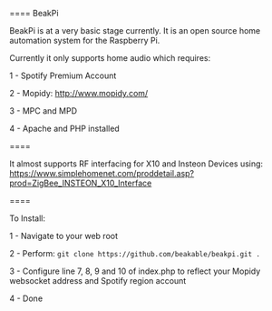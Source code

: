 ====
BeakPi

BeakPi is at a very basic stage currently. It is an open source home automation system for the Raspberry Pi.

Currently it only supports home audio which requires:

1 - Spotify Premium Account

2 - Mopidy: http://www.mopidy.com/

3 - MPC and MPD

4 - Apache and PHP installed

====

It almost supports RF interfacing for X10 and Insteon Devices using: https://www.simplehomenet.com/proddetail.asp?prod=ZigBee_INSTEON_X10_Interface

====


To Install:

1 - Navigate to your web root

2 - Perform: `git clone https://github.com/beakable/beakpi.git .`

3 - Configure line 7, 8, 9 and 10 of index.php to reflect your Mopidy websocket address and Spotify region account

4 - Done
